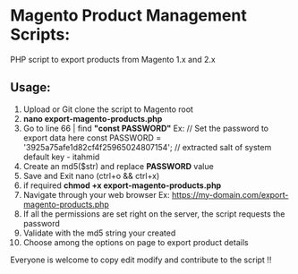 # Magento Product Management Scripts:
PHP script to export products from Magento 1.x and 2.x

## Usage:
1. Upload or Git clone the script to Magento root
2. __**nano export-magento-products.php**__
3. Go to line 66 | find __"const PASSWORD"__
  Ex:
	// Set the password to export data here
	const PASSWORD = '3925a75afe1d82cf4f25965024807154';
	// extracted salt of system default key - itahmid
4. Create an md5($str) and replace **PASSWORD** value
5. Save and Exit nano (ctrl+o && ctrl+x)
6. if required **chmod +x export-magento-products.php**
6. Navigate through your web browser
    Ex:
    https://my-domain.com/export-magento-products.php
7. If all the permissions are set right on the server, the script requests the password
8. Validate with the md5 string your created
9. Choose among the options on page to export product details

Everyone is welcome to copy edit modify and contribute to the script !!
